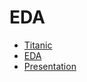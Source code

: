 # EDA
- [Titanic](https://www.kaggle.com/c/titanic)
- [EDA](https://www.kaggle.com/headsortails/tidy-titarnic)
- [Presentation](https://docs.google.com/presentation/d/1kjNipdlwBv2zhwAdYgrhO6YXhwS67R-NHlR7_n8B67w/edit#slide=id.g9465b19712_0_0)

